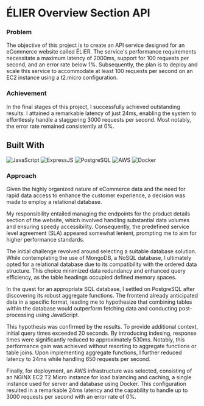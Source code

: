 # ÉLIER Overview Section API
### Problem
The objective of this project is to create an API service designed for an eCommerce website called ÉLIER. The service's performance requirements necessitate a maximum latency of 2000ms, support for 100 requests per second, and an error rate below 1%. Subsequently, the plan is to deploy and scale this service to accommodate at least 100 requests per second on an EC2 instance using a t2.micro configuration.

### Achievement
In the final stages of this project, I successfully achieved outstanding results. I attained a remarkable latency of just 24ms, enabling the system to effortlessly handle a staggering 3000 requests per second. Most notably, the error rate remained consistently at 0%.

## Built With
![JavaScript](https://img.shields.io/badge/JavaScript-323330?style=for-the-badge&logo=javascript&logoColor=F7DF1E)
![ExpressJS](https://img.shields.io/badge/Express.js-404D59?style=for-the-badge)
![PostgreSQL](https://img.shields.io/badge/PostgreSQL-4169E1.svg?style=for-the-badge&logo=PostgreSQL&logoColor=white)
![AWS](https://img.shields.io/badge/Amazon_AWS-232F3E?style=for-the-badge&logo=amazon-aws&logoColor=white)
![Docker](https://img.shields.io/badge/Docker-2496ED.svg?style=for-the-badge&logo=Docker&logoColor=white)



### Approach
Given the highly organized nature of eCommerce data and the need for rapid data access to enhance the customer experience, a decision was made to employ a relational database.

My responsibility entailed managing the endpoints for the product details section of the website, which involved handling substantial data volumes and ensuring speedy accessibility. Consequently, the predefined service level agreement (SLA) appeared somewhat lenient, prompting me to aim for higher performance standards.

The initial challenge revolved around selecting a suitable database solution. While contemplating the use of MongoDB, a NoSQL database, I ultimately opted for a relational database due to its compatibility with the ordered data structure. This choice minimized data redundancy and enhanced query efficiency, as the table headings occupied defined memory spaces.

In the quest for an appropriate SQL database, I settled on PostgreSQL after discovering its robust aggregate functions. The frontend already anticipated data in a specific format, leading me to hypothesize that combining tables within the database would outperform fetching data and conducting post-processing using JavaScript.

This hypothesis was confirmed by the results. To provide additional context, initial query times exceeded 20 seconds. By introducing indexing, response times were significantly reduced to approximately 530ms. Notably, this performance gain was achieved without resorting to aggregate functions or table joins. Upon implementing aggregate functions, I further reduced latency to 24ms while handling 650 requests per second.

Finally, for deployment, an AWS infrastructure was selected, consisting of an NGINX EC2 T2 Micro instance for load balancing and caching, a single instance used for server and database using Docker. This configuration resulted in a remarkable 24ms latency and the capability to handle up to 3000 requests per second with an error rate of 0%.